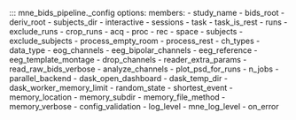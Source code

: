 ::: mne_bids_pipeline._config
    options:
      members:
        - study_name
        - bids_root
        - deriv_root
        - subjects_dir
        - interactive
        - sessions
        - task
        - task_is_rest
        - runs
        - exclude_runs
        - crop_runs
        - acq
        - proc
        - rec
        - space
        - subjects
        - exclude_subjects
        - process_empty_room
        - process_rest
        - ch_types
        - data_type
        - eog_channels
        - eeg_bipolar_channels
        - eeg_reference
        - eeg_template_montage
        - drop_channels
        - reader_extra_params
        - read_raw_bids_verbose
        - analyze_channels
        - plot_psd_for_runs
        - n_jobs
        - parallel_backend
        - dask_open_dashboard
        - dask_temp_dir
        - dask_worker_memory_limit
        - random_state
        - shortest_event
        - memory_location
        - memory_subdir
        - memory_file_method
        - memory_verbose
        - config_validation
        - log_level
        - mne_log_level
        - on_error
